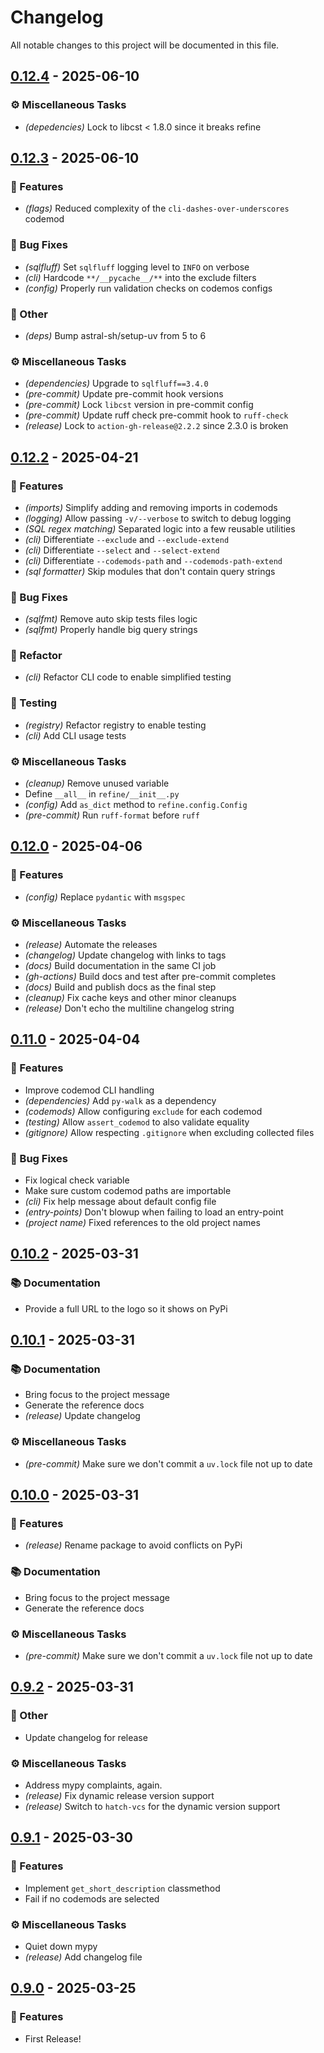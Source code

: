 # Changelog

All notable changes to this project will be documented in this file.

## [0.12.4](https://github.com/s0undt3ch/refine/releases/tag/0.12.4) - 2025-06-10

### ⚙️ Miscellaneous Tasks

- *(depedencies)* Lock to libcst < 1.8.0 since it breaks refine

## [0.12.3](https://github.com/s0undt3ch/refine/releases/tag/0.12.3) - 2025-06-10

### 🚀 Features

- *(flags)* Reduced complexity of the `cli-dashes-over-underscores` codemod

### 🐛 Bug Fixes

- *(sqlfluff)* Set `sqlfluff` logging level to `INFO` on verbose
- *(cli)* Hardcode `**/__pycache__/**` into the exclude filters
- *(config)* Properly run validation checks on codemos configs

### 💼 Other

- *(deps)* Bump astral-sh/setup-uv from 5 to 6

### ⚙️ Miscellaneous Tasks

- *(dependencies)* Upgrade to ``sqlfluff==3.4.0``
- *(pre-commit)* Update pre-commit hook versions
- *(pre-commit)* Lock `libcst` version in pre-commit config
- *(pre-commit)* Update ruff check pre-commit hook to `ruff-check`
- *(release)* Lock to `action-gh-release@2.2.2` since 2.3.0 is broken

## [0.12.2](https://github.com/s0undt3ch/refine/releases/tag/0.12.2) - 2025-04-21

### 🚀 Features

- *(imports)* Simplify adding and removing imports in codemods
- *(logging)* Allow passing `-v/--verbose` to switch to debug logging
- *(SQL regex matching)* Separated logic into a few reusable utilities
- *(cli)* Differentiate `--exclude` and `--exclude-extend`
- *(cli)* Differentiate `--select` and `--select-extend`
- *(cli)* Differentiate `--codemods-path` and `--codemods-path-extend`
- *(sql formatter)* Skip modules that don't contain query strings

### 🐛 Bug Fixes

- *(sqlfmt)* Remove auto skip tests files logic
- *(sqlfmt)* Properly handle big query strings

### 🚜 Refactor

- *(cli)* Refactor CLI code to enable simplified testing

### 🧪 Testing

- *(registry)* Refactor registry to enable testing
- *(cli)* Add CLI usage tests

### ⚙️ Miscellaneous Tasks

- *(cleanup)* Remove unused variable
- Define `__all__` in `refine/__init__.py`
- *(config)* Add `as_dict` method to `refine.config.Config`
- *(pre-commit)* Run `ruff-format` before `ruff`

## [0.12.0](https://github.com/s0undt3ch/refine/releases/tag/0.12.0) - 2025-04-06

### 🚀 Features

- *(config)* Replace `pydantic` with `msgspec`

### ⚙️ Miscellaneous Tasks

- *(release)* Automate the releases
- *(changelog)* Update changelog with links to tags
- *(docs)* Build documentation in the same CI job
- *(gh-actions)* Build docs and test after pre-commit completes
- *(docs)* Build and publish docs as the final step
- *(cleanup)* Fix cache keys and other minor cleanups
- *(release)* Don't echo the multiline changelog string

## [0.11.0](https://github.com/s0undt3ch/refine/releases/tag/0.11.0) - 2025-04-04

### 🚀 Features

- Improve codemod CLI handling
- *(dependencies)* Add `py-walk` as a dependency
- *(codemods)* Allow configuring `exclude` for each codemod
- *(testing)* Allow `assert_codemod` to also validate equality
- *(gitignore)* Allow respecting `.gitignore` when excluding collected files

### 🐛 Bug Fixes

- Fix logical check variable
- Make sure custom codemod paths are importable
- *(cli)* Fix help message about default config file
- *(entry-points)* Don't blowup when failing to load an entry-point
- *(project name)* Fixed references to the old project names

## [0.10.2](https://github.com/s0undt3ch/refine/releases/tag/0.10.2) - 2025-03-31

### 📚 Documentation

- Provide a full URL to the logo so it shows on PyPi

## [0.10.1](https://github.com/s0undt3ch/refine/releases/tag/0.10.1) - 2025-03-31

### 📚 Documentation

- Bring focus to the project message
- Generate the reference docs
- *(release)* Update changelog

### ⚙️ Miscellaneous Tasks

- *(pre-commit)* Make sure we don't commit a `uv.lock` file not up to date

## [0.10.0](https://github.com/s0undt3ch/refine/releases/tag/0.10.0) - 2025-03-31

### 🚀 Features

- *(release)* Rename package to avoid conflicts on PyPi

### 📚 Documentation

- Bring focus to the project message
- Generate the reference docs

### ⚙️ Miscellaneous Tasks

- *(pre-commit)* Make sure we don't commit a `uv.lock` file not up to date

## [0.9.2](https://github.com/s0undt3ch/refine/releases/tag/0.9.2) - 2025-03-31

### 💼 Other

- Update changelog for release

### ⚙️ Miscellaneous Tasks

- Address mypy complaints, again.
- *(release)* Fix dynamic release version support
- *(release)* Switch to `hatch-vcs` for the dynamic version support

## [0.9.1](https://github.com/s0undt3ch/refine/releases/tag/0.9.1) - 2025-03-30

### 🚀 Features

- Implement `get_short_description` classmethod
- Fail if no codemods are selected

### ⚙️ Miscellaneous Tasks

- Quiet down mypy
- *(release)* Add changelog file

## [0.9.0](https://github.com/s0undt3ch/refine/releases/tag/0.9.0) - 2025-03-25

### 🚀 Features

- First Release!

<!-- generated by git-cliff -->
